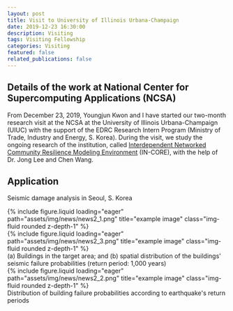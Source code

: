 ```yaml
---
layout: post
title: Visit to University of Illinois Urbana-Champaign
date: 2019-12-23 16:30:00
description: Visiting
tags: Visiting Fellowship
categories: Visiting
featured: false
related_publications: false
---
```


## Details of the work at National Center for Supercomputing Applications (NCSA)

From December 23, 2019, Youngjun Kwon and I have started our two-month research visit at the NCSA at the University of Illinois Urbana-Champaign (UIUC) with the support of the EDRC Research Intern Program (Ministry of Trade, Industry and Energy, S. Korea).
During the visit, we study the ongoing research of the institution, called [Interdependent Networked Community Resilience Modeling Environment](https://incore.ncsa.illinois.edu/) (IN-CORE), with the help of Dr. Jong Lee and Chen Wang.

## Application

Seismic damage analysis in Seoul, S. Korea

<div class="row justify-content-sm-center">
    <div class="col-sm-7 mt-3 mt-md-0">
        {% include figure.liquid loading="eager" path="assets/img/news/news2_1.png" title="example image" class="img-fluid rounded z-depth-1" %}
    </div>
    <div class="col-sm-5 mt-3 mt-md-0">
        {% include figure.liquid loading="eager" path="assets/img/news/news2_3.png" title="example image" class="img-fluid rounded z-depth-1" %}
    </div>
</div>
<div class="caption">
    (a) Buildings in the target area; and (b) spatial distribution of the buildings' seismic failure probabilities (return period: 1,000 years)
</div>
<div class="row">
    <div class="col-sm mt-3 mt-md-0">
        {% include figure.liquid loading="eager" path="assets/img/news/news2_2.png" title="example image" class="img-fluid rounded z-depth-1" %}
    </div>
</div>
<div class="caption">
    Distribution of building failure probabilities according to earthquake's return periods
</div>
